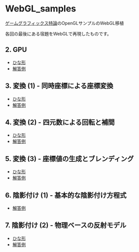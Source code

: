 # WebGL_samples
[ゲームグラフィックス特論](https://tokoik.github.io/gg/)のOpenGLサンプルのWebGL移植

各回の最後にある宿題をWebGLで再現したものです。

## 2. GPU
- [ひな形](02/index.html)
- [解答例](02/solution.html)

## 3. 変換 (1) - 同時座標による座標変換
- [ひな形](03/index.html)
- [解答例](03/solution.html)

## 4. 変換 (2) - 四元数による回転と補間
- [ひな形](04/base.html)
- [解答例](04/solution.html)

## 5. 変換 (3) - 座標値の生成とブレンディング
- [ひな形](05/base.html)
- [解答例](05/solution.html)

## 6. 陰影付け (1) - 基本的な陰影付け方程式
- [解答例](06/solution.html)

## 7. 陰影付け (2) - 物理ベースの反射モデル
- [ひな形](07/base.html)
- [解答例](07/solution.html)
